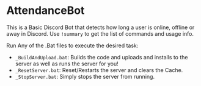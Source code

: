 # AttendanceBot

This is a Basic Discord Bot that detects how long a user is online, offline or away in Discord.
Use `!summary` to get the list of commands and usage info.

Run Any of the .Bat files to execute the desired task:
- `_BuildAndUpload.bat`: Builds the code and uploads and installs to the server as well as runs the server for you!
- `_ResetServer.bat`: Reset/Restarts the server and clears the Cache.
- `_StopServer.bat`: Simply stops the server from running.
